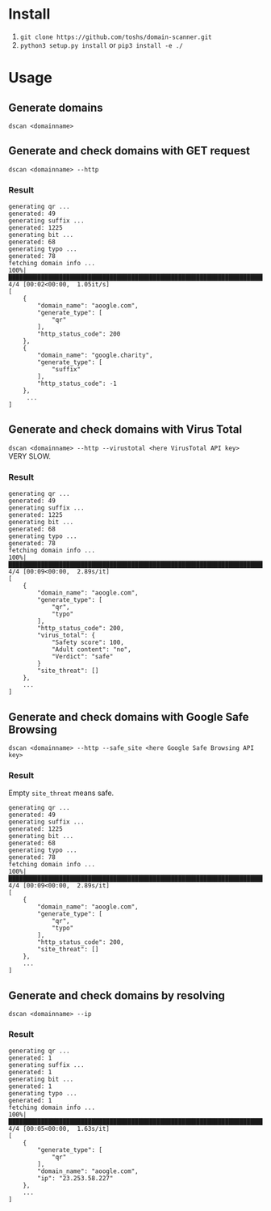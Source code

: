 # Install

1. `git clone https://github.com/toshs/domain-scanner.git`
2. `python3 setup.py install` or `pip3 install -e ./`

# Usage
## Generate domains
`dscan <domainname>`

## Generate and check domains with GET request
`dscan <domainname> --http`
### Result

	generating qr ...
	generated: 49
	generating suffix ...
	generated: 1225
	generating bit ...
	generated: 68
	generating typo ...
	generated: 78
	fetching domain info ...
	100%|████████████████████████████████████████████████████████████████████████████████████████████████████████████████████████████████| 4/4 [00:02<00:00,  1.05it/s]
	[
	    {
	        "domain_name": "aoogle.com",
	        "generate_type": [
	            "qr"
	        ],
	        "http_status_code": 200
	    },
	    {
	        "domain_name": "google.charity",
	        "generate_type": [
	            "suffix"
	        ],
	        "http_status_code": -1
	    },
		 ...
	]
	
## Generate and check domains with Virus Total
`dscan <domainname> --http --virustotal <here VirusTotal API key>`  
VERY SLOW.  
### Result
	
	generating qr ...
	generated: 49
	generating suffix ...
	generated: 1225
	generating bit ...
	generated: 68
	generating typo ...
	generated: 78
	fetching domain info ...
	100%|████████████████████████████████████████████████████████████████████████████████████████████████████████████████████████████████| 4/4 [00:09<00:00,  2.89s/it]
	[
	    {
	        "domain_name": "aoogle.com",
	        "generate_type": [
	            "qr",
	            "typo"
	        ],
	        "http_status_code": 200,
            "virus_total": {
                "Safety score": 100,
                "Adult content": "no",
                "Verdict": "safe"
            }
	        "site_threat": []
	    },
	    ...
	]

## Generate and check domains with Google Safe Browsing
`dscan <domainname> --http --safe_site <here Google Safe Browsing API key>`
### Result
Empty `site_threat` means safe.  

	generating qr ...
	generated: 49
	generating suffix ...
	generated: 1225
	generating bit ...
	generated: 68
	generating typo ...
	generated: 78
	fetching domain info ...
	100%|████████████████████████████████████████████████████████████████████████████████████████████████████████████████████████████████| 4/4 [00:09<00:00,  2.89s/it]
	[
	    {
	        "domain_name": "aoogle.com",
	        "generate_type": [
	            "qr",
	            "typo"
	        ],
	        "http_status_code": 200,
	        "site_threat": []
	    },
	    ...
	]


## Generate and check domains by resolving
`dscan <domainname> --ip`
### Result

	generating qr ...
	generated: 1
	generating suffix ...
	generated: 1
	generating bit ...
	generated: 1
	generating typo ...
	generated: 1
	fetching domain info ...
	100%|████████████████████████████████████████████████████████████████████████████████████████████████████████████████████████████████| 4/4 [00:05<00:00,  1.63s/it]
	[
		{
			"generate_type": [
				"qr"
			],
			"domain_name": "aoogle.com",
			"ip": "23.253.58.227"
		},
		...
	]
